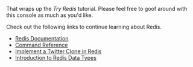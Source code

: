 That wraps up the *Try Redis* tutorial. Please feel free to goof around with
this console as much as you'd like.

Check out the following links to continue learning about Redis.

* [Redis Documentation](http://redis.io/documentation)
* [Command Reference](http://redis.io/commands)
* [Implement a Twitter Clone in Redis](http://redis.io/topics/twitter-clone)
* [Introduction to Redis Data Types](http://redis.io/topics/data-types-intro)
